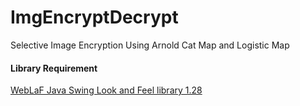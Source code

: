 # ImgEncryptDecrypt
Selective Image Encryption Using Arnold Cat Map and Logistic Map

#### Library Requirement
[WebLaF Java Swing Look and Feel library 1.28](https://github.com/mgarin/weblaf/releases/download/v1.28/weblaf-complete-1.28.jar)
